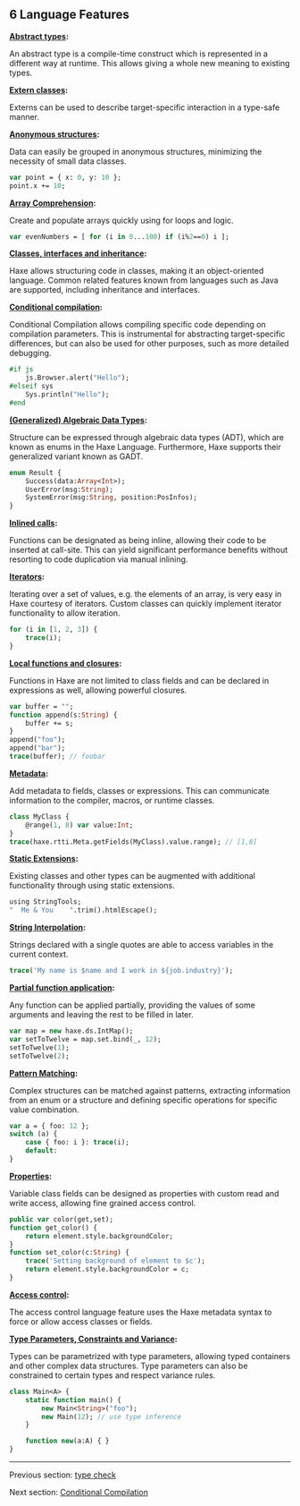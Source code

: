 ## 6 Language Features

**[Abstract types](types-abstract.md):**

An abstract type is a compile-time construct which is represented in a different way at runtime. This allows giving a whole new meaning to existing types.

**[Extern classes](lf-externs.md):**

Externs can be used to describe target-specific interaction in a type-safe manner.

**[Anonymous structures](types-anonymous-structure.md):**

Data can easily be grouped in anonymous structures, minimizing the necessity of small data classes.

```haxe
var point = { x: 0, y: 10 };
point.x += 10;
```

**[Array Comprehension](lf-array-comprehension.md):**

Create and populate arrays quickly using for loops and logic.

```haxe
var evenNumbers = [ for (i in 0...100) if (i%2==0) i ];
```

**[Classes, interfaces and inheritance](types-class-instance.md):**

Haxe allows structuring code in classes, making it an object-oriented language. Common related features known from languages such as Java are supported, including inheritance and interfaces.

**[Conditional compilation](lf-condition-compilation.md):**

Conditional Compilation allows compiling specific code depending on compilation parameters. This is instrumental for abstracting target-specific differences, but can also be used for other purposes, such as more detailed debugging.

```haxe
#if js
    js.Browser.alert("Hello");
#elseif sys
    Sys.println("Hello");
#end
```

**[(Generalized) Algebraic Data Types](types-enum-instance.md):**

Structure can be expressed through algebraic data types (ADT), which are known as enums in the Haxe Language. Furthermore, Haxe supports their generalized variant known as GADT.

```haxe
enum Result {
    Success(data:Array<Int>);
    UserError(msg:String);
    SystemError(msg:String, position:PosInfos);
}
```

**[Inlined calls](class-field-inline.md):**

Functions can be designated as being inline, allowing their code to be inserted at call-site. This can yield significant performance benefits without resorting to code duplication via manual inlining.

**[Iterators](lf-iterators.md):**

Iterating over a set of values, e.g. the elements of an array, is very easy in Haxe courtesy of iterators. Custom classes can quickly implement iterator functionality to allow iteration.

```haxe
for (i in [1, 2, 3]) {
    trace(i);
}
```

**[Local functions and closures](expression-function.md):**

Functions in Haxe are not limited to class fields and can be declared in expressions as well, allowing powerful closures.

```haxe
var buffer = "";
function append(s:String) {
    buffer += s;
}
append("foo");
append("bar");
trace(buffer); // foobar
```

**[Metadata](lf-metadata.md):**

Add metadata to fields, classes or expressions. This can communicate information to the compiler, macros, or runtime classes.

```haxe
class MyClass {
    @range(1, 8) var value:Int;
}
trace(haxe.rtti.Meta.getFields(MyClass).value.range); // [1,8]
```

**[Static Extensions](lf-static-extension.md):**

Existing classes and other types can be augmented with additional functionality through using static extensions.

```haxe
using StringTools;
"  Me & You    ".trim().htmlEscape();
```

**[String Interpolation](lf-string-interpolation.md):**

Strings declared with a single quotes are able to access variables in the current context.

```haxe
trace('My name is $name and I work in ${job.industry}');
```

**[Partial function application](lf-function-bindings.md):** 

Any function can be applied partially, providing the values of some arguments and leaving the rest to be filled in later.

```haxe
var map = new haxe.ds.IntMap();
var setToTwelve = map.set.bind(_, 12);
setToTwelve(1);
setToTwelve(2);
```

**[Pattern Matching](lf-pattern-matching.md):** 

Complex structures can be matched against patterns, extracting information from an enum or a structure and defining specific operations for specific value combination.

```haxe
var a = { foo: 12 };
switch (a) {
    case { foo: i }: trace(i);
    default:
}
```

**[Properties](class-field-property.md):**

Variable class fields can be designed as properties with custom read and write access, allowing fine grained access control.
```haxe
public var color(get,set);
function get_color() {
    return element.style.backgroundColor;
}
function set_color(c:String) {
    trace('Setting background of element to $c');
    return element.style.backgroundColor = c;
}
```

**[Access control](lf-access-control.md):**

The access control language feature uses the Haxe metadata syntax to force or allow access classes or fields.

**[Type Parameters, Constraints and Variance](type-system-type-parameters.md):**

Types can be parametrized with type parameters, allowing typed containers and other complex data structures. Type parameters can also be constrained to certain types and respect variance rules.

```haxe
class Main<A> {
    static function main() {
        new Main<String>("foo");
        new Main(12); // use type inference
    }

    function new(a:A) { }
}
```

---

Previous section: [type check](expression-type-check.md)

Next section: [Conditional Compilation](lf-condition-compilation.md)